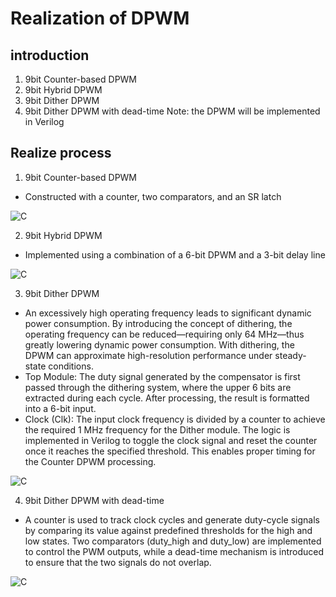 # Realization of DPWM

## introduction
1. 9bit Counter-based DPWM
2. 9bit Hybrid DPWM
3. 9bit Dither DPWM
4. 9bit Dither DPWM with dead-time
Note: the DPWM will be implemented in Verilog

## Realize process 
1. 9bit Counter-based DPWM
  - Constructed with a counter, two comparators, and an SR latch

![C](./figure/1.jpg)

2. 9bit Hybrid DPWM
  - Implemented using a combination of a 6-bit DPWM and a 3-bit delay line

![C](./figure/2.jpg)

3. 9bit Dither DPWM
  - An excessively high operating frequency leads to significant dynamic power consumption. By introducing the concept of dithering, the operating frequency can be reduced—requiring only 64 MHz—thus greatly lowering dynamic power consumption. With dithering, the DPWM can approximate high-resolution performance under steady-state conditions.
  - Top Module: The duty signal generated by the compensator is first passed through the dithering system, where the upper 6 bits are extracted during each cycle. After processing, the result is formatted into a 6-bit input.
  - Clock (Clk): The input clock frequency is divided by a counter to achieve the required 1 MHz frequency for the Dither module. The logic is implemented in Verilog to toggle the clock signal and reset the counter once it reaches the specified threshold. This enables proper timing for the Counter DPWM processing.

![C](./figure/3.jpg)

4. 9bit Dither DPWM with dead-time
  - A counter is used to track clock cycles and generate duty-cycle signals by comparing its value against predefined thresholds for the high and low states. Two comparators (duty_high and duty_low) are implemented to control the PWM outputs, while a dead-time mechanism is introduced to ensure that the two signals do not overlap.

![C](./figure/3.jpg)

